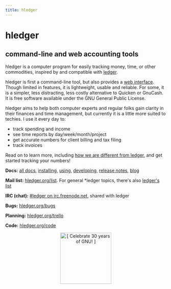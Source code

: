 ```yaml
---
title: hledger
---
```


# hledger

## command-line and web accounting tools

hledger is a computer program for easily tracking money, time, or other
commodities, inspired by and compatible with [ledger](http://ledger-cli.org).

hledger is first a command-line tool, but also provides a [web interface](http://demo.hledger.org).
Though limited in features, it is lightweight, usable and reliable.
For some, it is a simpler, less distracting, less costly alternative to Quicken or GnuCash.
It is free software available under the GNU General Public License.

hledger aims to help both computer experts and regular folks gain clarity
in their finances and time management, but currently it is a little more
suited to techies. I use it every day to:

-   track spending and income
-   see time reports by day/week/month/project
-   get accurate numbers for client billing and tax filing
-   track invoices

Read on to learn more, including
[how we are different from ledger](FAQ.html#how-does-hledger-relate-to-ledger),
and get started tracking your numbers!

<!-- --------------- ------------------------------------------------------------------------------------ -->
**Docs:**       [all docs](DOCS.html), 
				[installing](INSTALL.html),
				[using](MANUAL.html),
				[developing](DEVELOP.html),
				[release notes](NEWS.html),
				[blog](http://joyful.com/blog)

**Mail list:**	[hledger.org/list](http://hledger.org/list). For general *ledger topics,
                there's also [ledger's list](http://list.ledger-cli.org)

**IRC (chat):** [#ledger on irc.freenode.net](irc://irc.freenode.net/#ledger), shared with ledger

**Bugs:**		[hledger.org/bugs](http://hledger.org/bugs)

**Planning:**	[hledger.org/trello](http://hledger.org/trello)

**Code:**		[hledger.org/code](http://hledger.org/code)
<!-- --------------- ------------------------------------------------------------------------------------ -->

<!-- | a             | b                                                 | -->
<!-- |:--------------|:--------------------------------------------------| -->
<!-- | **Planning:** | [hledger.org/trello](http://hledger.org/trello)   | -->
<!-- | **Code:**     | [hledger.org/code](http://hledger.org/code)       | -->

<!--  
or [email me](mailto:simon@joyful.com?subject=hledger:).
I appreciate feedback and help with all aspects of hledger.
-->

<div style="text-align:center; margin:0 0 0 0;">
<a href="https://gnu.org/gnu30"><img src="https://static.fsf.org/nosvn/misc/GNU_30th_badge.png" alt="[ Celebrate 30 years of GNU! ]"
   style="height:160px; width:auto;" /></a>
</div>
